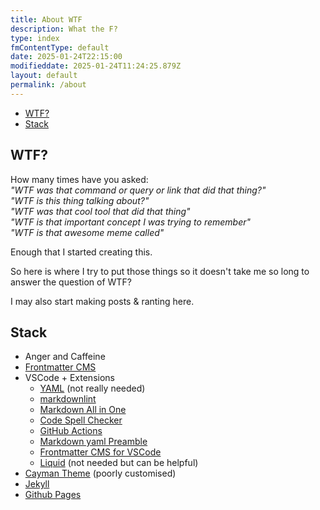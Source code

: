 ```yaml
---
title: About WTF
description: What the F?
type: index
fmContentType: default
date: 2025-01-24T22:15:00
modifieddate: 2025-01-24T11:24:25.879Z
layout: default
permalink: /about
---
```


<!--- cspell:disable --->
* [WTF?](#wtf)
* [Stack](#stack)
<!--- cspell:enable --->

## WTF?

How many times have you asked:\
*"WTF was that command or query or link that did that thing?"*\
*"WTF is this thing talking about?"*\
*"WTF was that cool tool that did that thing"*\
*"WTF is that important concept I was trying to remember"*\
*"WTF is that awesome meme called"*

Enough that I started creating this.

So here is where I try to put those things so it doesn't take me so long to answer the question of WTF?

I may also start making posts & ranting here.

## Stack

* Anger and Caffeine
* [Frontmatter CMS](https://frontmatter.codes/)
* VSCode + Extensions
  * [YAML](https://marketplace.visualstudio.com/items?itemName=redhat.vscode-yaml) (not really needed)
  * [markdownlint](https://marketplace.visualstudio.com/items?itemName=davidanson.vscode-markdownlint)
  * [Markdown All in One](https://marketplace.visualstudio.com/items?itemName=yzhang.markdown-all-in-one)
  * [Code Spell Checker](https://marketplace.visualstudio.com/items?itemName=streetsidesoftware.code-spell-checker)
  * [GitHub Actions](https://marketplace.visualstudio.com/items?itemName=github.vscode-github-actions)
  * [Markdown yaml Preamble](https://marketplace.visualstudio.com/items?itemName=bierner.markdown-yaml-preamble)
  * [Frontmatter CMS for VSCode](https://marketplace.visualstudio.com/items?itemName=eliostruyf.vscode-front-matter)
  * [Liquid](https://marketplace.visualstudio.com/items?itemName=sissel.shopify-liquid) (not needed but can be helpful)
* [Cayman Theme](https://pages-themes.github.io/cayman/) (poorly customised)
* [Jekyll](https://jekyllrb.com/)
* [Github Pages](https://pages.github.com/)
